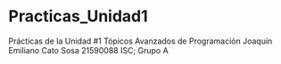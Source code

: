 # Practicas_Unidad1

Prácticas de la Unidad #1
Tópicos Avanzados de Programación
Joaquín Emiliano Cato Sosa 21590088
ISC; Grupo A
